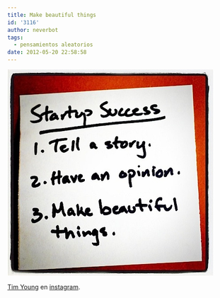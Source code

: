 ```yaml
---
title: Make beautiful things
id: '3116'
author: neverbot
tags:
  - pensamientos aleatorios
date: 2012-05-20 22:58:58
---
```


![201205202255.jpg](./make-beautiful-things/201205202255.jpg)

[Tim Young](https://twitter.com/#!/timyoung) en [instagram](http://instagr.am/p/DnIKl/).

